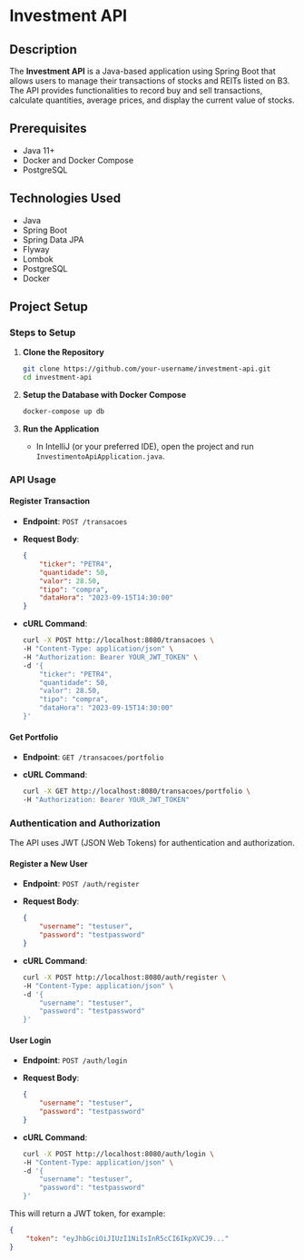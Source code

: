 # Investment API

## Description

The **Investment API** is a Java-based application using Spring Boot that allows users to manage their transactions of stocks and REITs listed on B3. The API provides functionalities to record buy and sell transactions, calculate quantities, average prices, and display the current value of stocks.

## Prerequisites

- Java 11+
- Docker and Docker Compose
- PostgreSQL

## Technologies Used

- Java
- Spring Boot
- Spring Data JPA
- Flyway
- Lombok
- PostgreSQL
- Docker

## Project Setup

### Steps to Setup

1. **Clone the Repository**
    ```bash
    git clone https://github.com/your-username/investment-api.git
    cd investment-api
    ```

2. **Setup the Database with Docker Compose**
    ```bash
    docker-compose up db
    ```

3. **Run the Application**
    - In IntelliJ (or your preferred IDE), open the project and run `InvestimentoApiApplication.java`.

### API Usage

#### Register Transaction

- **Endpoint**: `POST /transacoes`
- **Request Body**:
    ```json
    {
        "ticker": "PETR4",
        "quantidade": 50,
        "valor": 28.50,
        "tipo": "compra",
        "dataHora": "2023-09-15T14:30:00"
    }
    ```

- **cURL Command**:
    ```bash
    curl -X POST http://localhost:8080/transacoes \
    -H "Content-Type: application/json" \
    -H "Authorization: Bearer YOUR_JWT_TOKEN" \
    -d '{
        "ticker": "PETR4",
        "quantidade": 50,
        "valor": 28.50,
        "tipo": "compra",
        "dataHora": "2023-09-15T14:30:00"
    }'
    ```

#### Get Portfolio

- **Endpoint**: `GET /transacoes/portfolio`

- **cURL Command**:
    ```bash
    curl -X GET http://localhost:8080/transacoes/portfolio \
    -H "Authorization: Bearer YOUR_JWT_TOKEN"
    ```

### Authentication and Authorization

The API uses JWT (JSON Web Tokens) for authentication and authorization.

#### Register a New User

- **Endpoint**: `POST /auth/register`
- **Request Body**:
    ```json
    {
        "username": "testuser",
        "password": "testpassword"
    }
    ```

- **cURL Command**:
    ```bash
    curl -X POST http://localhost:8080/auth/register \
    -H "Content-Type: application/json" \
    -d '{
        "username": "testuser",
        "password": "testpassword"
    }'
    ```

#### User Login

- **Endpoint**: `POST /auth/login`
- **Request Body**:
    ```json
    {
        "username": "testuser",
        "password": "testpassword"
    }
    ```

- **cURL Command**:
    ```bash
    curl -X POST http://localhost:8080/auth/login \
    -H "Content-Type: application/json" \
    -d '{
        "username": "testuser",
        "password": "testpassword"
    }'
    ```

This will return a JWT token, for example:
```json
{
    "token": "eyJhbGciOiJIUzI1NiIsInR5cCI6IkpXVCJ9..."
}
